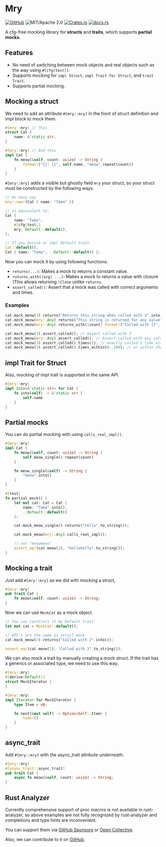 # Mry

[![GitHub](https://img.shields.io/badge/GitHub-ryo33/mry-222222)](https://github.com/ryo33/mry)
![MIT/Apache 2.0](https://img.shields.io/badge/license-MIT%2FApache--2.0-blue.svg)
[![Crates.io](https://img.shields.io/crates/v/mry)](https://crates.io/crates/mry)
[![docs.rs](https://img.shields.io/docsrs/mry)](https://docs.rs/mry)

A cfg-free mocking library for **structs** and **traits**, which supports **partial mocks**.

## Features

* No need of switching between mock objects and real objects such as the way using `#[cfg(test)]`.
* Supports mocking for `impl Struct`, `impl Trait for Struct`, and `trait Trait`.
* Supports partial mocking.

## Mocking a struct

We need to add an attribute `#[mry::mry]` in the front of struct definition and impl block to mock them.

```rust
#[mry::mry] // This
struct Cat {
    name: &'static str,
}

#[mry::mry] // And this
impl Cat {
    fn meow(&self, count: usize) -> String {
        format!("{}: {}", self.name, "meow".repeat(count))
    }
}
```

`#[mry::mry]` adds a visible but ghostly field `mry`  your struct, so your struct must be constructed by the following ways.

```rust
// An easy way
mry::new!(Cat { name: "Tama" })

// is equivalent to:
Cat {
    name: "Tama",
    #[cfg(test)]
    mry: Default::default(),
};

// If you derive or impl Default trait.
Cat::default();
Cat { name: "Tama", ..Default::default() };
```

Now you can mock it by using following functions:

- `returns(...)`: Makes a mock to returns a constant value.
- `ruturns_with(|arg| ...)`: Makes a mock to returns a value with closure (This allows returning `!Clone` unlike `returns`.
- `assert_called()`: Assert that a mock was called with correct arguments and times.

### Examples

```rust
cat.mock_meow(3).returns("Returns this string when called with 3".into());
cat.mock_meow(mry::Any).returns("This string is returned for any value".into());
cat.mock_meow(mry::Any).returns_with(|count| format!("Called with {}", count)); // return a dynamic value
```

```rust
cat.mock_meow(3).assert_called(); // Assert called with 3
cat.mock_meow(mry::Any).assert_called(); // Assert called with any value
cat.mock_meow(3).assert_called().times(1); // exactly called 1 time with 3
cat.mock_meow(3).assert_called().times_within(0..100); // or within the range
```

## impl Trait for Struct

Also, mocking of impl trait is supported in the same API.

```rust
#[mry::mry]
impl Into<&'static str> for Cat {
    fn into(self) -> &'static str {
        self.name
    }
}
```

## Partial mocks

You can do partial mocking with using `calls_real_impl()`.

```rust
#[mry::mry]
impl Cat {
    fn meow(&self, count: usize) -> String {
        self.meow_single().repeat(count)
    }

    fn meow_single(&self) -> String {
        "meow".into()
    }
}

#[test]
fn partial_mock() {
    let mut cat: Cat = Cat {
        name: "Tama".into(),
        ..Default::default()
    };

    cat.mock_meow_single().returns("hello".to_string());

    cat.mock_meow(mry::Any).calls_real_impl();

    // not "meowmeow"
    assert_eq!(cat.meow(2), "hellohello".to_string());
}
```

## Mocking a trait

Just add `#[mry::mry]` as we did with mocking a struct,

```rust
#[mry::mry]
pub trait Cat {
    fn meow(&self, count: usize) -> String;
}
```

Now we can use `MockCat` as a mock object.

```rust
// You can construct it by Default trait
let mut cat = MockCat::default();

// API's are the same as struct mock
cat.mock_meow(2).returns("Called with 2".into());

assert_eq!(cat.meow(2), "Called with 2".to_string());
```

We can also mock a trait by manually creating a mock struct.
If the trait has a generics or associated type, we need to use this way.

```rust
#[mry::mry]
#[derive(Default)]
struct MockIterator {
}

#[mry::mry]
impl Iterator for MockIterator {
    type Item = u8;

    fn next(&mut self) -> Option<Self::Item> {
        todo!()
    }
}
```

## async_trait

Add `#[mry::mry]` with the async_trait attribute underneath.

```rust
#[mry::mry]
#[async_trait::async_trait]
pub trait Cat {
    async fn meow(&self, count: usize) -> String;
}
```

## Rust Analyzer

Currently comprehensive support of proc macros is not available in rust-analyzer,
so above examples are not fully recognized by rust-analyzer and completions and type hints are inconvenient.

You can support them via [GitHub Sponsors](https://github.com/sponsors/rust-analyzer) or [Open Collective](https://opencollective.com/rust-analyzer).

Also, we can contribute to it on [GitHub](https://github.com/rust-analyzer/rust-analyzer).
